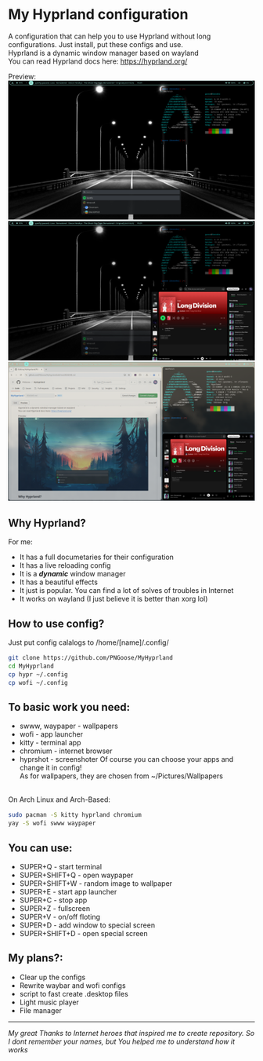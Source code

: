 # My Hyprland configuration
A configuration that can help you to use Hyprland without long configurations. Just install, put these configs and use.<br>
Hyprland is a dynamic window manager based on wayland<br>
You can read Hyprland docs here: https://hyprland.org/
<br>

Preview:
<img src="pic.png" alt="meow">
<img src="spec.png" alt="meow">
<img src="tile.png" alt="meow">

## Why Hyprland?
For me: 
* It has a full documetaries for their configuration
* It has a live reloading config
* It is a **_dynamic_** window manager
* It has a beautiful effects
* It just is popular. You can find a lot of solves of troubles in Internet
* It works on wayland (I just believe it is better than xorg lol)

## How to use config?
Just put config calalogs to /home/[name]/.config/
```bash
git clone https://github.com/PNGoose/MyHyprland
cd MyHyprland
cp hypr ~/.config
cp wofi ~/.config
```


## To basic work you need:
* swww, waypaper - wallpapers
* wofi - app launcher
* kitty - terminal app
* chromium - internet browser
* hyprshot - screenshoter
Of course you can choose your apps and change it in config!<br>
As for wallpapers, they are chosen from ~/Pictures/Wallpapers<br>

<br>On Arch Linux and Arch-Based: 
```bash
sudo pacman -S kitty hyprland chromium
yay -S wofi swww waypaper
```

## You can use:
* SUPER+Q - start terminal
* SUPER+SHIFT+Q - open waypaper
* SUPER+SHIFT+W - random image to wallpaper
* SUPER+E - start app launcher
* SUPER+C - stop app
* SUPER+Z - fullscreen
* SUPER+V - on/off floting
* SUPER+D - add window to special screen
* SUPER+SHIFT+D - open special screen

## My plans?:
* Clear up the configs
* Rewrite waybar and wofi configs
* script to fast create .desktop files
* Light music player
* File manager

---
_My great Thanks to Internet heroes that inspired me to create repository. 
So I dont remember your names, but You helped me to understand how it works_
